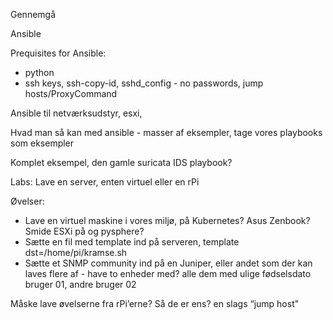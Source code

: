 Gennemgå

Ansible

Prequisites for Ansible:
* python
* ssh keys, ssh-copy-id, sshd_config - no passwords, jump hosts/ProxyCommand



Ansible til netværksudstyr, esxi,

Hvad man så kan med ansible - masser af eksempler, tage vores playbooks som eksempler

Komplet eksempel, den gamle suricata IDS playbook?






Labs:
Lave en server, enten virtuel eller en rPi


Øvelser:

* Lave en virtuel maskine i vores miljø, på Kubernetes? Asus Zenbook? Smide ESXi på og pysphere?
* Sætte en fil med template ind på serveren, template dst=/home/pi/kramse.sh
* Sætte et SNMP community ind på en Juniper, eller andet som der kan laves flere af - have to enheder med? alle dem med ulige fødselsdato bruger 01, andre bruger 02

Måske lave øvelserne fra rPi’erne? Så de er ens? en slags “jump host"

